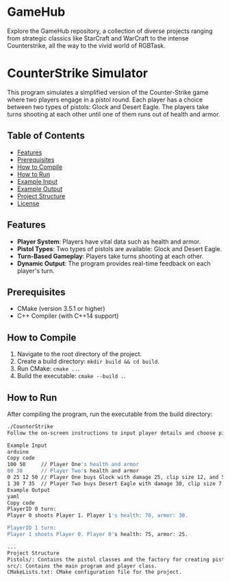# GameHub
Explore the GameHub repository, a collection of diverse projects ranging from strategic classics like StarCraft and WarCraft to the intense Counterstrike, all the way to the vivid world of RGBTask. 

# CounterStrike Simulator

This program simulates a simplified version of the Counter-Strike game where two players engage in a pistol round. Each player has a choice between two types of pistols: Glock and Desert Eagle. The players take turns shooting at each other until one of them runs out of health and armor.

## Table of Contents

- [Features](#features)
- [Prerequisites](#prerequisites)
- [How to Compile](#how-to-compile)
- [How to Run](#how-to-run)
- [Example Input](#example-input)
- [Example Output](#example-output)
- [Project Structure](#project-structure)
- [License](#license)

## Features

- **Player System**: Players have vital data such as health and armor.
- **Pistol Types**: Two types of pistols are available: Glock and Desert Eagle.
- **Turn-Based Gameplay**: Players take turns shooting at each other.
- **Dynamic Output**: The program provides real-time feedback on each player's turn.

## Prerequisites

- CMake (version 3.5.1 or higher)
- C++ Compiler (with C++14 support)

## How to Compile

1. Navigate to the root directory of the project.
2. Create a build directory: `mkdir build && cd build`.
3. Run CMake: `cmake ..`.
4. Build the executable: `cmake --build .`.

## How to Run

After compiling the program, run the executable from the build directory:

```bash
./CounterStrike
Follow the on-screen instructions to input player details and choose pistols.

Example Input
arduino
Copy code
100 50     // Player One's health and armor
80 30      // Player Two's health and armor
0 25 12 50 // Player One buys Glock with damage 25, clip size 12, and 50 remaining ammo
1 30 7 35  // Player Two buys Desert Eagle with damage 30, clip size 7, and 35 remaining ammo
Example Output
yaml
Copy code
PlayerID 0 turn:
Player 0 shoots Player 1. Player 1's health: 70, armor: 30.

PlayerID 1 turn:
Player 1 shoots Player 0. Player 0's health: 75, armor: 25.

...
Project Structure
Pistols/: Contains the pistol classes and the factory for creating pistols.
src/: Contains the main program and player class.
CMakeLists.txt: CMake configuration file for the project.
